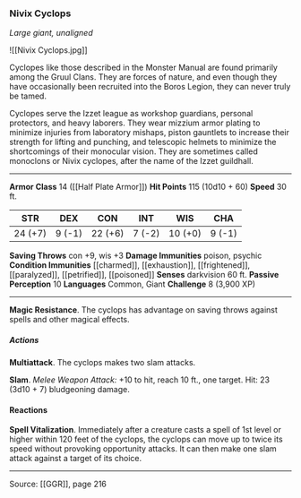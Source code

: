 ### Nivix Cyclops
_Large giant, unaligned_

![[Nivix Cyclops.jpg]]

Cyclopes like those described in the Monster Manual are found primarily among the Gruul Clans. They are forces of nature, and even though they have occasionally been recruited into the Boros Legion, they can never truly be tamed.

Cyclopes serve the Izzet league as workshop guardians, personal protectors, and heavy laborers. They wear mizzium armor plating to minimize injuries from laboratory mishaps, piston gauntlets to increase their strength for lifting and punching, and telescopic helmets to minimize the shortcomings of their monocular vision. They are sometimes called monoclons or Nivix cyclopes, after the name of the Izzet guildhall.






---

**Armor Class** 14 ([[Half Plate Armor]])
**Hit Points** 115 (10d10 + 60)
**Speed** 30 ft.

| STR     | DEX     | CON     | INT     | WIS     | CHA     |
|---------|---------|---------|---------|---------|---------|
| 24 (+7) | 9 (-1) | 22 (+6) | 7 (-2) | 10 (+0) | 9 (-1) |

**Saving Throws** con +9, wis +3
**Damage Immunities** poison, psychic
**Condition Immunities** [[charmed]], [[exhaustion]], [[frightened]], [[paralyzed]], [[petrified]], [[poisoned]]
**Senses** darkvision 60 ft.
**Passive Perception** 10
**Languages** Common, Giant
**Challenge** 8 (3,900 XP)

---

**Magic Resistance**. The cyclops has advantage on saving throws against spells and other magical effects.

##### Actions
**Multiattack**. The cyclops makes two slam attacks.

**Slam**. _Melee Weapon Attack:_ +10 to hit, reach 10 ft., one target. Hit: 23 (3d10 + 7) bludgeoning damage.

#### Reactions
**Spell Vitalization**. Immediately after a creature casts a spell of 1st level or higher within 120 feet of the cyclops, the cyclops can move up to twice its speed without provoking opportunity attacks. It can then make one slam attack against a target of its choice.


---

Source: [[GGR]], page 216